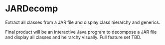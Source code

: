 JARDecomp
=========

Extract all classes from a JAR file and display class hierarchy and generics.

Final product will be an interactive Java program to decompose a JAR file and display all classes and heirarchy visually.
Full feature set TBD.
